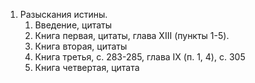 1. Разыскания истины. 
	1. Введение, цитаты
	2. Книга первая, цитаты, глава XIII (пункты 1-5).
	3. Книга вторая, цитаты
	4. Книга третья, с. 283-285, глава IX (п. 1, 4), с. 305
	5. Книга четвертая, цитата